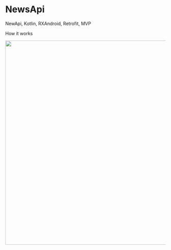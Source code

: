 # NewsApi
NewApi, Kotlin, RXAndroid, Retrofit, MVP

How it works

<img src="app/screenshots/2019-07-19_20-55-05 (1).gif" width="640" />
